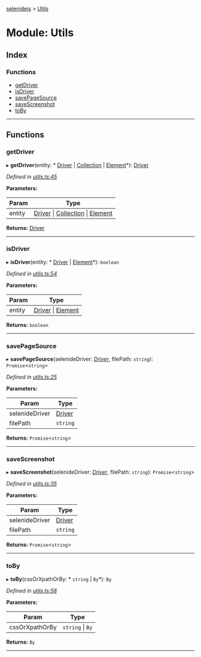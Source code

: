 [selenidejs](../README.md) > [Utils](../modules/utils.md)

# Module: Utils

## Index

### Functions

* [getDriver](utils.md#getdriver)
* [isDriver](utils.md#isdriver)
* [savePageSource](utils.md#savepagesource)
* [saveScreenshot](utils.md#savescreenshot)
* [toBy](utils.md#toby)

---

## Functions

<a id="getdriver"></a>

###  getDriver

▸ **getDriver**(entity: * [Driver](../classes/driver.md) &#124; [Collection](../classes/collection.md) &#124; [Element](../classes/element.md)*): [Driver](../classes/driver.md)

*Defined in [utils.ts:45](https://github.com/KnowledgeExpert/selenidejs/blob/647b1e4/lib/utils.ts#L45)*

**Parameters:**

| Param | Type |
| ------ | ------ |
| entity |  [Driver](../classes/driver.md) &#124; [Collection](../classes/collection.md) &#124; [Element](../classes/element.md)|

**Returns:** [Driver](../classes/driver.md)

___
<a id="isdriver"></a>

###  isDriver

▸ **isDriver**(entity: * [Driver](../classes/driver.md) &#124; [Element](../classes/element.md)*): `boolean`

*Defined in [utils.ts:54](https://github.com/KnowledgeExpert/selenidejs/blob/647b1e4/lib/utils.ts#L54)*

**Parameters:**

| Param | Type |
| ------ | ------ |
| entity |  [Driver](../classes/driver.md) &#124; [Element](../classes/element.md)|

**Returns:** `boolean`

___
<a id="savepagesource"></a>

###  savePageSource

▸ **savePageSource**(selenideDriver: *[Driver](../classes/driver.md)*, filePath: *`string`*): `Promise`<`string`>

*Defined in [utils.ts:25](https://github.com/KnowledgeExpert/selenidejs/blob/647b1e4/lib/utils.ts#L25)*

**Parameters:**

| Param | Type |
| ------ | ------ |
| selenideDriver | [Driver](../classes/driver.md) |
| filePath | `string` |

**Returns:** `Promise`<`string`>

___
<a id="savescreenshot"></a>

###  saveScreenshot

▸ **saveScreenshot**(selenideDriver: *[Driver](../classes/driver.md)*, filePath: *`string`*): `Promise`<`string`>

*Defined in [utils.ts:35](https://github.com/KnowledgeExpert/selenidejs/blob/647b1e4/lib/utils.ts#L35)*

**Parameters:**

| Param | Type |
| ------ | ------ |
| selenideDriver | [Driver](../classes/driver.md) |
| filePath | `string` |

**Returns:** `Promise`<`string`>

___
<a id="toby"></a>

###  toBy

▸ **toBy**(cssOrXpathOrBy: * `string` &#124; `By`*): `By`

*Defined in [utils.ts:58](https://github.com/KnowledgeExpert/selenidejs/blob/647b1e4/lib/utils.ts#L58)*

**Parameters:**

| Param | Type |
| ------ | ------ |
| cssOrXpathOrBy |  `string` &#124; `By`|

**Returns:** `By`

___

